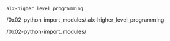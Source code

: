     alx-higher_level_programming

/0x02-python-import_modules/    alx-higher_level_programming

/0x02-python-import_modules/
